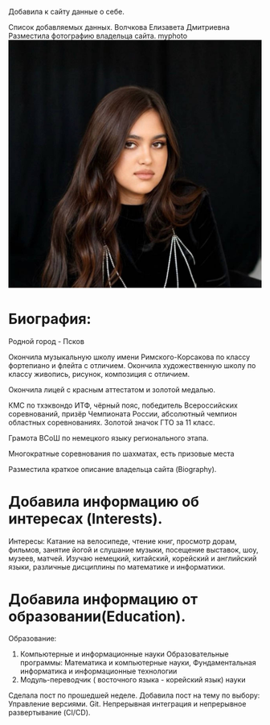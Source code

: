Добавила к сайту данные о себе.

Список добавляемых данных.
Волчкова Елизавета Дмитриевна 
Разместила фотографию владельца сайта.
myphoto![ava](https://github.com/Liza2006-ux/Liza2006-ux.github.io/blob/main/ava.jpg?raw=true)


# Биография:
Родной город - Псков 

Окончила музыкальную школу имени Римского-Корсакова по классу фортепиано  и флейта с отличием.
Окончила художественную школу по классу живопись, рисунок, композиция с отличием.
 
Окончила лицей с красным  аттестатом и золотой медалью.  

КМС по тхэквондо ИТФ, чёрный пояс, победитель Всероссийских соревнований, призёр Чемпионата России, абсолютный чемпион областных соревнованиях.
Золотой значок ГТО за 11 класс.

Грамота ВСоШ по немецкого языку регионального этапа. 

Многократные соревнования по шахматах, есть призовые места  

Разместила краткое описание владельца сайта (Biography).





# Добавила информацию об интересах (Interests).
Интересы:
Катание на велосипеде, чтение  книг, просмотр дорам, фильмов, занятие йогой и слушание музыки, посещение выставок, шоу, музеев, матчей.
Изучаю немецкий, китайский, корейский и английский языки, различные дисциплины по математике и информатики.


# Добавила информацию от образовании(Education).
Образование:
1) Компьютерные и информационные науки
Образовательные программы: Математика и компьютерные науки, Фундаментальная информатика и информационные технологии
2) Модуль-переводчик ( восточного  языка - корейский язык) науки

Сделала пост по прошедшей неделе.
Добавила пост на тему по выбору:
Управление версиями. Git.
Непрерывная интеграция и непрерывное развертывание (CI/CD).
